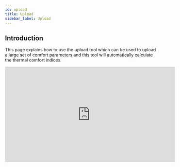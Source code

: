 ```yaml
---
id: upload
title: Upload
sidebar_label: Upload
---
```


## Introduction

This page explains how to use the upload tool which can be used to upload a large set of comfort parameters and this tool will automatically calculate the thermal comfort indices.
                                                                   
<iframe width="560" height="315" src="https://www.youtube.com/embed/kRsthaBkbXs" frameborder="0" allow="accelerometer; autoplay; encrypted-media; gyroscope; picture-in-picture" allowfullscreen></iframe>
